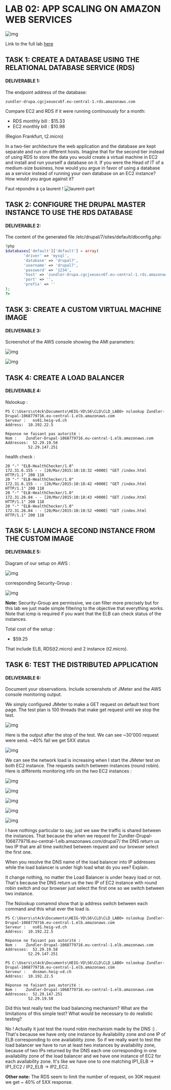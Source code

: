 # LAB 02: APP SCALING ON AMAZON WEB SERVICES

![img](img/title_img.png "logo")

Link to the full lab [here](https://cyberlearn.hes-so.ch/mod/assign/view.php?id=551613)  

## TASK 1: CREATE A DATABASE USING THE RELATIONAL DATABASE SERVICE (RDS)
#### DELIVERABLE 1:

The endpoint address of the database:
```
zundler-drupa.cgcjxeuocv6f.eu-central-1.rds.amazonaws.com
```
 Compare EC2 and RDS if it were running continuously for a month:  
+ RDS monthly bill : $15.33  
+ EC2 monthly bill : $10.98  

(Region Frankfurt, t2.micro)

In a two-tier architecture the web application and the database are kept separate and run on different hosts. Imagine that for the second tier instead of using RDS to store the data you would create a virtual machine in EC2 and install and run yourself a database on it. If you were the Head of IT of a medium-size business, how would you argue in favor of using a database as a service instead of running your own database on an EC2 instance? How would you argue against it?

Faut répondre à ça laurent ! ![laurent-part](http://thewordchef.com/wp-content/uploads/2012/01/red-arrow.png "logo")

## TASK 2: CONFIGURE THE DRUPAL MASTER INSTANCE TO USE THE RDS DATABASE
####  DELIVERABLE 2:
The content of the generated file /etc/drupal/7/sites/default/dbconfig.php:  
```php
?php
$databases['default']['default'] = array(
        'driver' => 'mysql',
        'database' => 'drupal7',
        'username' => 'drupal7',
        'password' => '1234',
        'host' => 'zundler-drupa.cgcjxeuocv6f.eu-central-1.rds.amazonaws.com',
        'port' => '',
        'prefix' => ''
);
?>
```

## TASK 3: CREATE A CUSTOM VIRTUAL MACHINE IMAGE
####  DELIVERABLE 3:
Screenshot of the AWS console showing the AMI parameters:  

![img](img/labo02_task3.PNG "AMI")

![img](img/labo02_task3bis.PNG "AMI details")

## TASK 4: CREATE A LOAD BALANCER
####  DELIVERABLE 4:

Nslookup :
```
PS C:\Users\st4ck\Documents\HEIG-VD\S6\CLD\CLD_LABO> nslookup Zundler-Drupal-1068779716.eu-central-1.elb.amazonaws.com
Serveur :   ns01.heig-vd.ch
Address:  10.192.22.5

Réponse ne faisant pas autorité :
Nom :    Zundler-Drupal-1068779716.eu-central-1.elb.amazonaws.com
Addresses:  52.29.19.58
          52.29.147.251
```

health check :
```
20 "-" "ELB-HealthChecker/1.0"
172.31.6.155 - - [20/Mar/2015:10:18:32 +0000] "GET /index.html HTTP/1.1" 200 118
20 "-" "ELB-HealthChecker/1.0"
172.31.6.155 - - [20/Mar/2015:10:18:42 +0000] "GET /index.html HTTP/1.1" 200 118
20 "-" "ELB-HealthChecker/1.0"
172.31.26.84 - - [20/Mar/2015:10:18:43 +0000] "GET /index.html HTTP/1.1" 200 118
20 "-" "ELB-HealthChecker/1.0"
172.31.26.84 - - [20/Mar/2015:10:18:52 +0000] "GET /index.html HTTP/1.1" 200 118
```

## TASK 5: LAUNCH A SECOND INSTANCE FROM THE CUSTOM IMAGE
####  DELIVERABLE 5:

Diagram of our setup on AWS :


![img](img/labo02_task4.PNG "infra")

corresponding Security-Group :

![img](img/labo02_task4_bis.PNG "Security-Group")

**Note:** Security-Group are permissive, we can filter more precisely but for this lab we just made simple filtering to the objective that everything works. Note that icmp is required if you want that the ELB can check status of the instances.

Total cost of the setup :  
+ $59.25

That include ELB, RDS(t2.micro) and 2 instance (t2.micro).

## TASK 6: TEST THE DISTRIBUTED APPLICATION
####  DELIVERABLE 6:

Document your observations. Include screenshots of JMeter and the AWS console monitoring output.

We simply configured JMeter to make a GET request on default test front page.
The test plan is 100 threads that make get request until we stop the test.

![img](img/labo02_task6_jmeter.PNG "monitoring")

Here is the output after the stop of the test. We can see ~30'000 request were send. ~40% fail we get 5XX status

![img](img/labo02_task6_jmeter2.PNG "monitoring")

We can see the network load is increasing when I start the JMeter test on both EC2 instance. The requests switch between instances (round robin). Here is différents monitoring info on the two EC2 instances :

![img](img/labo02_task6_netIN.PNG "monitoring")

![img](img/labo02_task6_netOUT.PNG "monitoring")

![img](img/labo02_task6_PacketINcount.PNG "monitoring")

![img](img/labo02_task6_PacketOUTcount.PNG "monitoring")

![img](img/labo02_task6_cpu.PNG "monitoring")

I have nothings particular to say, just we saw the traffic is shared between the instances. That because the when we request for Zundler-Drupal-1068779716.eu-central-1.elb.amazonaws.com/drupal7/ the DNS return us two IP that are all time switched between request and our browser select the first one.

When you resolve the DNS name of the load balancer into IP addresses while the load balancer is under high load what do you see? Explain.

It change nothing, no matter the Load Balancer is under heavy load or not. That's because the DNS return us the two IP of EC2 instance with round robin switch and our browser just select the first one so we switch between two instance.

The Nslookup comamnd show that ip address switch between each command and this what ever the load is.

```
PS C:\Users\st4ck\Documents\HEIG-VD\S6\CLD\CLD_LABO> nslookup Zundler-Drupal-1068779716.eu-central-1.elb.amazonaws.com
Serveur :   ns01.heig-vd.ch
Address:  10.192.22.5

Réponse ne faisant pas autorité :
Nom :    Zundler-Drupal-1068779716.eu-central-1.elb.amazonaws.com
Addresses:  52.29.19.58
          52.29.147.251

PS C:\Users\st4ck\Documents\HEIG-VD\S6\CLD\CLD_LABO> nslookup Zundler-Drupal-1068779716.eu-central-1.elb.amazonaws.com
Serveur :   dnsman.heig-vd.ch
Address:  10.192.22.5

Réponse ne faisant pas autorité :
Nom :    Zundler-Drupal-1068779716.eu-central-1.elb.amazonaws.com
Addresses:  52.29.147.251
          52.29.19.58
```

Did this test really test the load balancing mechanism? What are the limitations of this simple test? What would be necessary to do realistic testing?

No ! Actually it just test the round robin mechanism made by the DNS :) . That's because we have only one instance by Availability zone and one IP of ELB corresponding to one availability zone. So if we really want to test the load balancer we have to  run at least two instances by availability zone, because of two IPs returned by the DNS each one corresponding in one availability zone of the load balancer and we have one instance of EC2 for each availability zone. It's like we have one to one matching IP1_ELB -> IP1_EC2 / IP2_ELB -> IP2_EC2.

**Other note:** The RDS seem to limit the number of request, on 30K request we get ~ 40% of 5XX response.
